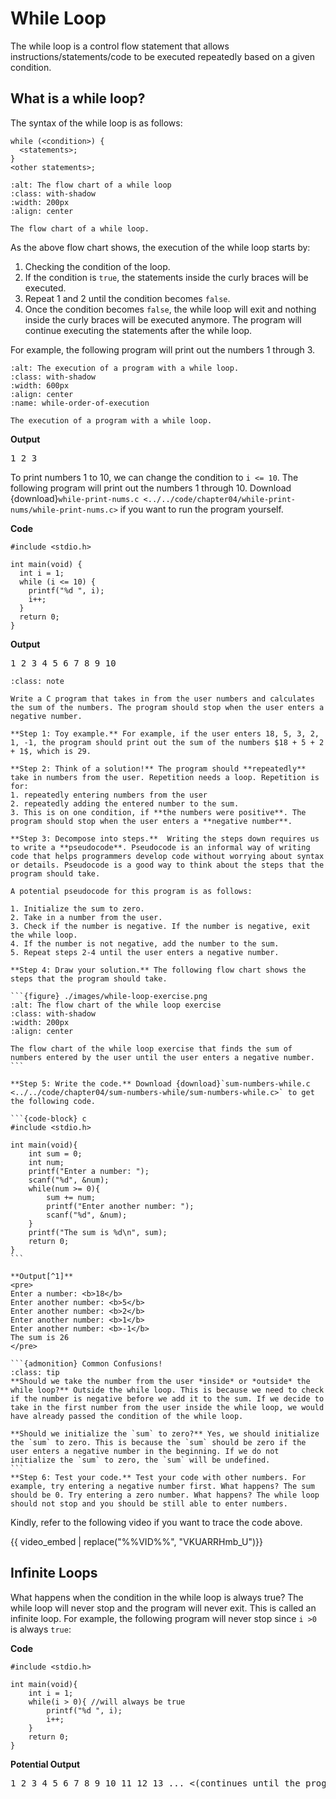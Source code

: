 # While Loop

The while loop is a control flow statement that allows instructions/statements/code to be executed repeatedly based on a given condition.

## What is a while loop?

The syntax of the while loop is as follows:

```{code-block} c
while (<condition>) {
  <statements>;
}
<other statements>;
```

```{figure} ./images/while-loop-flow-chart.png
:alt: The flow chart of a while loop
:class: with-shadow
:width: 200px
:align: center

The flow chart of a while loop.
```

As the above flow chart shows, the execution of the while loop starts by:

1. Checking the condition of the loop. 
2. If the condition is `true`, the statements inside the curly braces will be executed. 
3. Repeat 1 and 2 until the condition becomes `false`.
4. Once the condition becomes `false`, the while loop will exit and nothing inside the curly braces will be executed anymore. The program will continue executing the statements after the while loop.

For example, the following program will print out the numbers $1$ through $3$.

```{figure} ./images/while-order-of-execution.png
:alt: The execution of a program with a while loop.
:class: with-shadow
:width: 600px
:align: center
:name: while-order-of-execution

The execution of a program with a while loop.
```

**Output**
<pre>
1 2 3 
</pre>

To print numbers $1$ to $10$, we can change the condition to `i <= 10`. The following program will print out the numbers $1$ through $10$. Download {download}`while-print-nums.c <../../code/chapter04/while-print-nums/while-print-nums.c>` if you want to run the program yourself.

**Code**
```{code-block} c
#include <stdio.h>

int main(void) {
  int i = 1;
  while (i <= 10) {
    printf("%d ", i);
    i++;
  }
  return 0;
}
```

**Output**
<pre>
1 2 3 4 5 6 7 8 9 10
</pre>

````{admonition} Exercise
:class: note

Write a C program that takes in from the user numbers and calculates the sum of the numbers. The program should stop when the user enters a negative number.

**Step 1: Toy example.** For example, if the user enters 18, 5, 3, 2, 1, -1, the program should print out the sum of the numbers $18 + 5 + 2 + 1$, which is 29.

**Step 2: Think of a solution!** The program should **repeatedly** take in numbers from the user. Repetition needs a loop. Repetition is for:
1. repeatedly entering numbers from the user
2. repeatedly adding the entered number to the sum. 
3. This is on one condition, if **the numbers were positive**. The program should stop when the user enters a **negative number**.

**Step 3: Decompose into steps.**  Writing the steps down requires us to write a **pseudocode**. Pseudocode is an informal way of writing code that helps programmers develop code without worrying about syntax or details. Pseudocode is a good way to think about the steps that the program should take.

A potential pseudocode for this program is as follows:

1. Initialize the sum to zero.
2. Take in a number from the user.
3. Check if the number is negative. If the number is negative, exit the while loop.
4. If the number is not negative, add the number to the sum.
5. Repeat steps 2-4 until the user enters a negative number.

**Step 4: Draw your solution.** The following flow chart shows the steps that the program should take.

```{figure} ./images/while-loop-exercise.png
:alt: The flow chart of the while loop exercise
:class: with-shadow
:width: 200px
:align: center  

The flow chart of the while loop exercise that finds the sum of numbers entered by the user until the user enters a negative number.     
```

**Step 5: Write the code.** Download {download}`sum-numbers-while.c <../../code/chapter04/sum-numbers-while/sum-numbers-while.c>` to get the following code.

```{code-block} c
#include <stdio.h>

int main(void){
    int sum = 0;
    int num;
    printf("Enter a number: ");
    scanf("%d", &num);
    while(num >= 0){
        sum += num;
        printf("Enter another number: ");
        scanf("%d", &num);
    }
    printf("The sum is %d\n", sum);
    return 0;
}
```

**Output[^1]**
<pre>
Enter a number: <b>18</b>
Enter another number: <b>5</b>
Enter another number: <b>2</b>
Enter another number: <b>1</b>
Enter another number: <b>-1</b>
The sum is 26
</pre>

```{admonition} Common Confusions!
:class: tip
**Should we take the number from the user *inside* or *outside* the while loop?** Outside the while loop. This is because we need to check if the number is negative before we add it to the sum. If we decide to take in the first number from the user inside the while loop, we would have already passed the condition of the while loop.

**Should we initialize the `sum` to zero?** Yes, we should initialize the `sum` to zero. This is because the `sum` should be zero if the user enters a negative number in the beginning. If we do not initialize the `sum` to zero, the `sum` will be undefined. 
```
**Step 6: Test your code.** Test your code with other numbers. For example, try entering a negative number first. What happens? The sum should be 0. Try entering a zero number. What happens? The while loop should not stop and you should be still able to enter numbers. 
````

Kindly, refer to the following video if you want to trace the code above.

{{ video_embed | replace("%%VID%%", "VKUARRHmb_U")}}



## Infinite Loops

What happens when the condition in the while loop is always true? The while loop will never stop and the program will never exit. This is called an infinite loop. For example, the following program will never stop since `i >0` is always `true`:

**Code**
```{code-block} c
#include <stdio.h>

int main(void){
    int i = 1;
    while(i > 0){ //will always be true
        printf("%d ", i);
        i++;
    }
    return 0;
}
```

**Potential Output**
<pre>
1 2 3 4 5 6 7 8 9 10 11 12 13 ... <(continues until the program crashes)>
</pre>

[^1]: Inputs to programs are in **bold**.